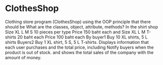 # ClothesShop
Clothing store program (ClothesShop) using the OOP principle that there should be What are the classes, object, attribute, methods? In the shirt shop Size XL L M S 10 pieces per type Price 150 baht each and Size XL L M T-shirts 20 baht each Price 100 baht each By buyer1 Buy 10 XL shirts, 5 L shirts Buyers2 Buy 1 XL shirt, 5 S, 5 L T-shirts. Displays information that each user purchases and the total price, including Notify buyers when the product is out of stock. and shows the total sales of the company with the amount of money.
